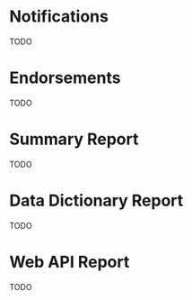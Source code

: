 # Notifications
TODO

# Endorsements
TODO

# Summary Report
TODO

# Data Dictionary Report
TODO

# Web API Report
TODO
